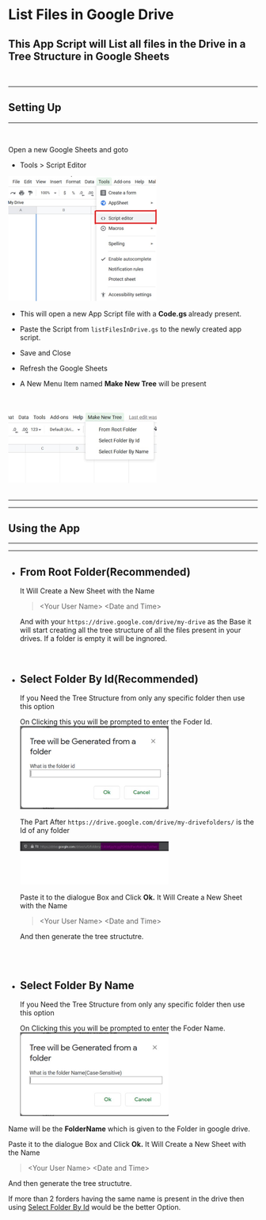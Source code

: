 # List Files in Google Drive

## This App Script will List all files in the Drive in a Tree Structure in Google Sheets
<br>

---
## **Setting Up**
---
<br>


Open a new Google Sheets and goto 

* Tools > Script Editor

<img src="img/ScriptEditor.jpg" alt="scriptEditor" width="300">


* This will open a new App Script file with a <b>Code.gs </b>already present.

* Paste the Script from `listFilesInDrive.gs` to the newly created app script.

* Save and Close

* Refresh the Google Sheets

* A New Menu Item named **Make New Tree** will be present

<br>
<br>
<img src="img/OptionsInMenu.jpg" alt="OptionsInMenu" width="300">

<br>
<br>

---
---

## **Using the App**

---
---


* ## From Root Folder(Recommended)
  It Will Create a New Sheet with the Name 
  > \<Your User Name> \<Date and Time>

  And with your `https://drive.google.com/drive/my-drive` as the Base it will start creating all the tree structure of all the files present in your drives. If a folder is empty it will be ingnored.

<br>

* ## <a name="folderById"></a>Select Folder By Id(Recommended)
  If you Need the Tree Structure from only any specific folder then use this option

  On Clicking this you will be prompted to enter the Foder Id.
    <img src="img/folderById.jpg" alt="OptionsInMenu" width="300">

  The Part After `https://drive.google.com/drive/my-drivefolders/` is the Id of any folder

    <img src="img/folderId.jpg" alt="OptionsInMenu" width="300">

  Paste it to the dialogue Box and Click **Ok.**
  It Will Create a New Sheet with the Name 
  > \<Your User Name> \<Date and Time>

  And then generate the tree structutre.


<br>
<br>

* ## Select Folder By Name
  If you Need the Tree Structure from only any specific folder then use this option

  On Clicking this you will be prompted to enter the Foder Name.
    <img src="img/folderByName.jpg" alt="OptionsInMenu" width="300">

Name will be the **FolderName** which is given to the Folder in google drive.

  Paste it to the dialogue Box and Click **Ok.**
  It Will Create a New Sheet with the Name 
  > \<Your User Name> \<Date and Time>

  And then generate the tree structutre.

If more than 2 forders having the same name is present in the drive then using [Select Folder By Id](#folderById) would be the better Option.
